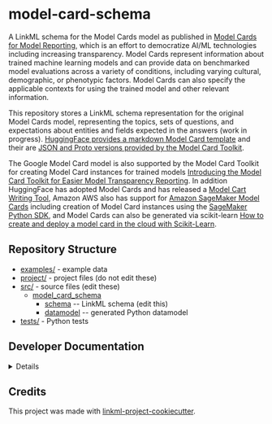 # model-card-schema


A LinkML schema for the Model Cards model as published in [Model Cards for Model Reporting](https://arxiv.org/abs/1810.03993), which is an effort to democratize AI/ML technologies including increasing transparency. Model Cards represent information about trained machine learning models and can provide data on benchmarked model evaluations across a variety of conditions, including varying cultural, demographic, or phenotypic factors. Model Cards can also specify the applicable contexts for using the trained model and other relevant information.

This repository stores a LinkML schema representation for the original Model Cards model, representing the topics, sets of questions, and expectations about entities and fields expected in the answers (work in progress). [HuggingFace provides a markdown Model Card template](https://github.com/huggingface/huggingface_hub/blob/main/src/huggingface_hub/templates/modelcard_template.md) and their are [JSON and Proto versions provided by the Model Card Toolkit](https://www.tensorflow.org/responsible_ai/model_card_toolkit/guide/concepts###schema).

The Google Model Card model is also supported by the Model Card Toolkit for creating Model Card instances for trained models [Introducing the Model Card Toolkit for Easier Model Transparency Reporting](https://ai.googleblog.com/2020/07/introducing-model-card-toolkit-for.html). In addition HuggingFace has adopted Model Cards and has released a [Model Cart Writing Tool](https://huggingface.co/spaces/huggingface/Model_Cards_Writing_Tool), Amazon AWS also has support for [Amazon SageMaker Model Cards](https://docs.aws.amazon.com/sagemaker/latest/dg/model-cards.html) including creation of Model Card instances using the [SageMaker Python SDK](https://docs.aws.amazon.com/sagemaker/latest/dg/model-cards-create.html), and Model Cards can also be generated via scikit-learn [How to create and deploy a model card in the cloud with Scikit-Learn](https://cloud.google.com/blog/products/ai-machine-learning/create-a-model-card-with-scikit-learn).

## Repository Structure

* [examples/](examples/) - example data
* [project/](project/) - project files (do not edit these)
* [src/](src/) - source files (edit these)
  * [model_card_schema](src/model_card_schema)
    * [schema](src/model_card_schema/schema) -- LinkML schema
      (edit this)
    * [datamodel](src/model_card_schema/datamodel) -- generated
      Python datamodel
* [tests/](tests/) - Python tests

## Developer Documentation

<details>
Use the `make` command to generate project artefacts:

* `make all`: make everything
* `make deploy`: deploys site
</details>

## Credits

This project was made with
[linkml-project-cookiecutter](https://github.com/linkml/linkml-project-cookiecutter).

